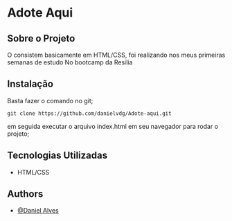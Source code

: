 
# Adote Aqui

## Sobre o Projeto

O consistem basicamente em HTML/CSS, 
foi realizando nos meus primeiras semanas de estudo No bootcamp da Resilia

  
## Instalação

Basta fazer o comando no git;
```
git clone https://github.com/danielvdg/Adote-aqui.git

```
em seguida executar o arquivo index.html em seu navegador para rodar o projeto;

## Tecnologias Utilizadas 

- HTML/CSS
  
## Authors

- [@Daniel Alves](https://github.com/danielvdg)
